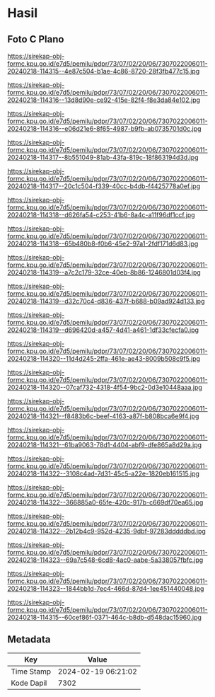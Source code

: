 # Hasil

## Foto C Plano

https://sirekap-obj-formc.kpu.go.id/e7d5/pemilu/pdpr/73/07/02/20/06/7307022006011-20240218-114315--4e87c504-b1ae-4c86-8720-28f3fb477c15.jpg

https://sirekap-obj-formc.kpu.go.id/e7d5/pemilu/pdpr/73/07/02/20/06/7307022006011-20240218-114316--13d8d90e-ce92-415e-82f4-f8e3da84e102.jpg

https://sirekap-obj-formc.kpu.go.id/e7d5/pemilu/pdpr/73/07/02/20/06/7307022006011-20240218-114316--e06d21e6-8f65-4987-b9fb-ab0735701d0c.jpg

https://sirekap-obj-formc.kpu.go.id/e7d5/pemilu/pdpr/73/07/02/20/06/7307022006011-20240218-114317--8b551049-81ab-43fa-819c-18f863194d3d.jpg

https://sirekap-obj-formc.kpu.go.id/e7d5/pemilu/pdpr/73/07/02/20/06/7307022006011-20240218-114317--20c1c504-f339-40cc-b4db-f4425778a0ef.jpg

https://sirekap-obj-formc.kpu.go.id/e7d5/pemilu/pdpr/73/07/02/20/06/7307022006011-20240218-114318--d626fa54-c253-41b6-8a4c-a11f96df1ccf.jpg

https://sirekap-obj-formc.kpu.go.id/e7d5/pemilu/pdpr/73/07/02/20/06/7307022006011-20240218-114318--65b480b8-f0b6-45e2-97a1-2fdf171d6d83.jpg

https://sirekap-obj-formc.kpu.go.id/e7d5/pemilu/pdpr/73/07/02/20/06/7307022006011-20240218-114319--a7c2c179-32ce-40eb-8b86-1246801d03f4.jpg

https://sirekap-obj-formc.kpu.go.id/e7d5/pemilu/pdpr/73/07/02/20/06/7307022006011-20240218-114319--d32c70c4-d836-437f-b688-b09ad924d133.jpg

https://sirekap-obj-formc.kpu.go.id/e7d5/pemilu/pdpr/73/07/02/20/06/7307022006011-20240218-114319--d696420d-a457-4d41-a461-1df33cfecfa0.jpg

https://sirekap-obj-formc.kpu.go.id/e7d5/pemilu/pdpr/73/07/02/20/06/7307022006011-20240218-114320--11d4d245-2ffa-461e-ae43-8009b508c9f5.jpg

https://sirekap-obj-formc.kpu.go.id/e7d5/pemilu/pdpr/73/07/02/20/06/7307022006011-20240218-114320--07caf732-4318-4f54-9bc2-0d3e10448aaa.jpg

https://sirekap-obj-formc.kpu.go.id/e7d5/pemilu/pdpr/73/07/02/20/06/7307022006011-20240218-114321--f8483b6c-beef-4163-a87f-b808bca6e9f4.jpg

https://sirekap-obj-formc.kpu.go.id/e7d5/pemilu/pdpr/73/07/02/20/06/7307022006011-20240218-114321--61ba9063-78d1-4404-abf9-dfe865a8d29a.jpg

https://sirekap-obj-formc.kpu.go.id/e7d5/pemilu/pdpr/73/07/02/20/06/7307022006011-20240218-114322--3108c4ad-7d31-45c5-a22e-1820eb161515.jpg

https://sirekap-obj-formc.kpu.go.id/e7d5/pemilu/pdpr/73/07/02/20/06/7307022006011-20240218-114322--366885a0-65fe-420c-917b-c669df70ea65.jpg

https://sirekap-obj-formc.kpu.go.id/e7d5/pemilu/pdpr/73/07/02/20/06/7307022006011-20240218-114322--2b12b4c9-952d-4235-9dbf-97283dddddbd.jpg

https://sirekap-obj-formc.kpu.go.id/e7d5/pemilu/pdpr/73/07/02/20/06/7307022006011-20240218-114323--69a7c548-6cd8-4ac0-aabe-5a338057fbfc.jpg

https://sirekap-obj-formc.kpu.go.id/e7d5/pemilu/pdpr/73/07/02/20/06/7307022006011-20240218-114323--1844bb1d-7ec4-466d-87d4-1ee451440048.jpg

https://sirekap-obj-formc.kpu.go.id/e7d5/pemilu/pdpr/73/07/02/20/06/7307022006011-20240218-114315--60cef86f-0371-464c-b8db-d548dac15960.jpg


## Metadata

| Key        | Value               |
| ---------- | ------------------- |
| Time Stamp | 2024-02-19 06:21:02 |
| Kode Dapil | 7302                |



